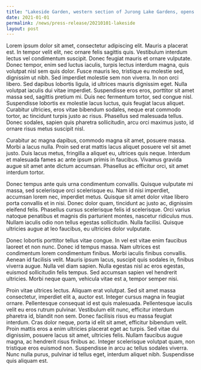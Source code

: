 ```yaml
---
title: "Lakeside Garden, western section of Jurong Lake Gardens, opens "
date: 2021-01-01
permalink: /news/press-release/20210101-lakeside
layout: post
---
```




Lorem ipsum dolor sit amet, consectetur adipiscing elit. Mauris a placerat est. In tempor velit elit, nec ornare felis sagittis quis. Vestibulum interdum lectus vel condimentum suscipit. Donec feugiat mauris et ornare vulputate. Donec tempor, enim sed luctus iaculis, turpis lectus interdum magna, quis volutpat nisl sem quis dolor. Fusce mauris leo, tristique eu molestie sed, dignissim ut nibh. Sed imperdiet molestie sem non viverra. In non orci libero. Sed dapibus lobortis ligula, id ultrices mauris dignissim eget. Nulla volutpat iaculis dui vitae imperdiet. Suspendisse eros eros, porttitor sit amet massa sed, sagittis pretium mi. Duis nec fermentum tortor, sed congue nisl. Suspendisse lobortis ex molestie lacus luctus, quis feugiat lacus aliquet. Curabitur ultricies, eros vitae bibendum sodales, neque erat commodo tortor, ac tincidunt turpis justo ac risus. Phasellus sed malesuada tellus. Donec sodales, sapien quis pharetra sollicitudin, arcu orci maximus justo, id ornare risus metus suscipit nisl.

Curabitur ac magna dapibus, commodo magna sit amet, posuere massa. Morbi a lacus nulla. Proin sed erat mattis lacus aliquet posuere vel sit amet justo. Duis lacus metus, fringilla a aliquet eu, ultrices quis neque. Interdum et malesuada fames ac ante ipsum primis in faucibus. Vivamus gravida augue sit amet ante dictum accumsan. Phasellus ac efficitur orci, sit amet interdum tortor.

Donec tempus ante quis urna condimentum convallis. Quisque vulputate mi massa, sed scelerisque orci scelerisque eu. Nam id nisi imperdiet, accumsan lorem nec, imperdiet metus. Quisque sit amet dolor vitae libero porta convallis et in nisi. Donec dolor quam, tincidunt ac justo ac, dignissim eleifend felis. Phasellus cursus scelerisque felis id scelerisque. Orci varius natoque penatibus et magnis dis parturient montes, nascetur ridiculus mus. Nullam iaculis odio non tellus egestas sollicitudin. Nulla facilisi. Quisque ultricies augue at leo faucibus, eu ultricies dolor vulputate.

Donec lobortis porttitor tellus vitae congue. In vel est vitae enim faucibus laoreet et non nunc. Donec id tempus massa. Nam ultrices est condimentum lorem condimentum finibus. Morbi iaculis finibus convallis. Aenean id facilisis velit. Mauris ipsum lacus, suscipit quis sodales in, finibus viverra augue. Nulla vel diam sapien. Nulla egestas nisl ac eros egestas, euismod sollicitudin felis tempus. Sed accumsan sapien vel hendrerit ultricies. Morbi neque quam, vehicula vitae est a, tempor semper nisi.

Proin vitae ultrices lectus. Aliquam erat volutpat. Sed sit amet massa consectetur, imperdiet elit a, auctor est. Integer cursus magna in feugiat ornare. Pellentesque consequat id est quis malesuada. Pellentesque iaculis velit eu eros rutrum pulvinar. Vestibulum elit nunc, efficitur interdum pharetra id, blandit non sem. Donec facilisis risus eu massa feugiat interdum. Cras dolor neque, porta id elit sit amet, efficitur bibendum velit. Proin mattis eros a enim ultricies placerat eget ac turpis. Sed vitae dui dignissim, posuere lacus sit amet, ultricies felis. Nullam faucibus augue magna, ac hendrerit risus finibus ac. Integer scelerisque volutpat quam, non tristique eros euismod non. Suspendisse in arcu ac tellus sodales viverra. Nunc nulla purus, pulvinar id tellus eget, interdum aliquet nibh. Suspendisse quis aliquam est.